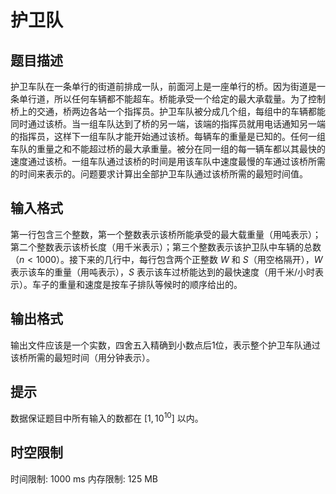 # 护卫队

## 题目描述

护卫车队在一条单行的街道前排成一队，前面河上是一座单行的桥。因为街道是一条单行道，所以任何车辆都不能超车。桥能承受一个给定的最大承载量。为了控制桥上的交通，桥两边各站一个指挥员。护卫车队被分成几个组，每组中的车辆都能同时通过该桥。当一组车队达到了桥的另一端，该端的指挥员就用电话通知另一端的指挥员，这样下一组车队才能开始通过该桥。每辆车的重量是已知的。任何一组车队的重量之和不能超过桥的最大承重量。被分在同一组的每一辆车都以其最快的速度通过该桥。一组车队通过该桥的时间是用该车队中速度最慢的车通过该桥所需的时间来表示的。问题要求计算出全部护卫车队通过该桥所需的最短时间值。

## 输入格式

第一行包含三个整数，第一个整数表示该桥所能承受的最大载重量（用吨表示）；第二个整数表示该桥长度（用千米表示）；第三个整数表示该护卫队中车辆的总数（$n\lt 1000$）。接下来的几行中，每行包含两个正整数 $W$ 和 $S$（用空格隔开），$W$ 表示该车的重量（用吨表示），$S$ 表示该车过桥能达到的最快速度（用千米/小时表示）。车子的重量和速度是按车子排队等候时的顺序给出的。

## 输出格式

输出文件应该是一个实数，四舍五入精确到小数点后1位，表示整个护卫车队通过该桥所需的最短时间（用分钟表示）。

## 提示

数据保证题目中所有输入的数都在 $[1,10^{10}]$ 以内。

## 时空限制

时间限制: 1000 ms
内存限制: 125 MB
